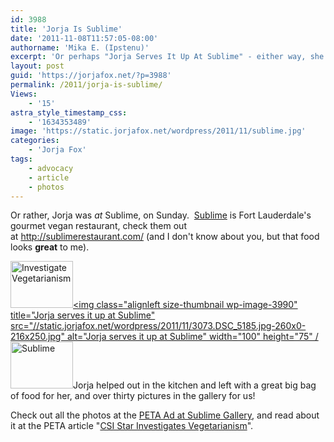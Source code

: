 ```yaml
---
id: 3988
title: 'Jorja Is Sublime'
date: '2011-11-08T11:57:05-08:00'
authorname: 'Mika E. (Ipstenu)'
excerpt: 'Or perhaps "Jorja Serves It Up At Sublime" - either way, she''s been busy this week, and spent Sunday in Fort Lauderdale for PETA!'
layout: post
guid: 'https://jorjafox.net/?p=3988'
permalink: /2011/jorja-is-sublime/
Views:
    - '15'
astra_style_timestamp_css:
    - '1634353489'
image: 'https://static.jorjafox.net/wordpress/2011/11/sublime.jpg'
categories:
    - 'Jorja Fox'
tags:
    - advocacy
    - article
    - photos
---
```


Or rather, Jorja was _at_ Sublime, on Sunday.  <a href="http://sublimerestaurant.com/">Sublime</a> is Fort Lauderdale's gourmet vegan restaurant, check them out at <a href="http://sublimerestaurant.com/">http://sublimerestaurant.com/</a> (and I don't know about you, but that food looks **great** to me).

<a href="https://jorjafox.net/gallery/pub/animals/20111106-sublime/7558.DSC_5145.jpg-594x0.jpg"><img class="alignleft size-thumbnail wp-image-3991" title="Investigate Vegetarianism" src="//static.jorjafox.net/wordpress/2011/11/7558.DSC_5145.jpg-594x0-211x140.jpg" alt="Investigate Vegetarianism" width="100" height="75" /></a><a href="https://jorjafox.net/gallery/pub/animals/20111106-sublime/3073.DSC_5185.jpg-260x0.jpg"><img class="alignleft size-thumbnail wp-image-3990" title="Jorja serves it up at Sublime" src="//static.jorjafox.net/wordpress/2011/11/3073.DSC_5185.jpg-260x0-216x250.jpg" alt="Jorja serves it up at Sublime" width="100" height="75" /</a><a href="https://jorjafox.net/gallery/pub/animals/20111106-sublime/sublime-001.jpg"><img class="alignleft size-thumbnail wp-image-3989" title="Sublime" src="//static.jorjafox.net/wordpress/2011/11/sublime-210x140.jpg" alt="Sublime" width="100" height="75" /></a>Jorja helped out in the kitchen and left with a great big bag of food for her, and over thirty pictures in the gallery for us!

Check out all the photos at the <a href="https://jorjafox.net/gallery/pub/animals/20111106-sublime">PETA Ad at Sublime Gallery</a>, and read about it at the PETA article "<a href="http://www.peta.org/b/thepetafiles/archive/2011/11/08/csi-star-investigates-vegetarianism-at-sublime.aspx">CSI Star Investigates Vegetarianism</a>".
